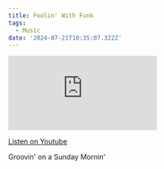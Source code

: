 ```yaml
---
title: Foolin' With Funk
tags:
  - Music
date: '2024-07-21T10:35:07.322Z'
---
```


<iframe src="https://www.youtube-nocookie.com/embed/ftAD-41lVEw?modestbranding=1&showinfo=0&rel=0" title="YouTube video player" frameborder="0" allow="accelerometer; autoplay; encrypted-media; gyroscope; picture-in-picture;" allowfullscreen className="youtube_video"></iframe>

[Listen on Youtube](https://youtu.be/ftAD-41lVEw)

Groovin' on a Sunday Mornin'
